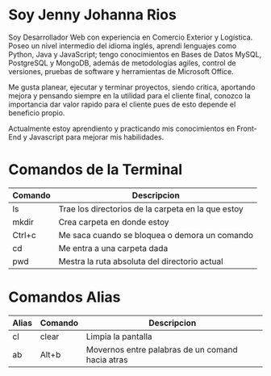 # Soy Jenny Johanna Rios

Soy Desarrollador Web con experiencia en Comercio Exterior y Logística. Poseo un nivel intermedio del idioma inglés, aprendi lenguajes como Python, Java y JavaScript; tengo conocimientos en Bases de Datos MySQL, PostgreSQL y MongoDB, además de metodologías agiles, control de versiones, pruebas de software y herramientas de Microsoft Office.

Me gusta planear, ejecutar y terminar proyectos, siendo critica, aportando mejora y pensando siempre en la utilidad para el cliente final, conozco la importancia dar valor rapido para el cliente pues de esto depende el beneficio propio.

Actualmente estoy aprendiento y practicando mis conocimientos en Front-End y Javascript para mejorar mis habilidades.

# Comandos de la Terminal

|Comando|Descripcion|
|--------|---------|
|ls|Trae los directorios de la carpeta en la que estoy|
|mkdir| Crea carpeta en donde estoy|
|Ctrl+c| Me saca cuando se bloquea o demora un comando|
|cd| Me entra a una carpeta dada|
|pwd|Mestra la ruta absoluta del directorio actual|

# Comandos Alias

|Alias|Comando|Descripcion|
|-------|--------|---------|
|cl|clear|Limpia la pantalla|
|ab|Alt+b|Movernos entre palabras de un comand hacia atras


<!--
**JohannaRiosP/JohannaRiosP** is a ✨ _special_ ✨ repository because its `README.md` (this file) appears on your GitHub profile.

Here are some ideas to get you started:

- 🔭 I’m currently working on ...
- 🌱 I’m currently learning ...
- 👯 I’m looking to collaborate on ...
- 🤔 I’m looking for help with ...
- 💬 Ask me about ...
- 📫 How to reach me: ...
- 😄 Pronouns: ...
- ⚡ Fun fact: ...
-->
